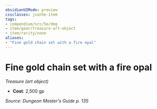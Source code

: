 ```yaml
---
obsidianUIMode: preview
cssclasses: json5e-item
tags:
- compendium/src/5e/dmg
- item/gear/treasure-art-object
- item/rarity/none
aliases: 
- "Fine gold chain set with a fire opal"
---
```

# Fine gold chain set with a fire opal
*Treasure (art object)*  

- **Cost**: 2,500 gp

*Source: Dungeon Master's Guide p. 135*